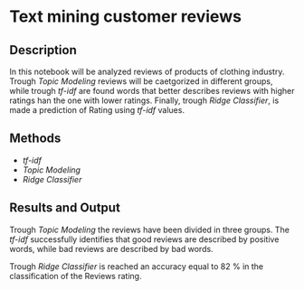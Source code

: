 # Text mining customer reviews

## Description
In this notebook will be analyzed reviews of products of clothing industry.  Trough *Topic Modeling* reviews will be caetgorized in different groups, while trough *tf-idf* are found words that better describes reviews with higher ratings han the one with lower ratings.
Finally, trough *Ridge Classifier*, is made a prediction of Rating using *tf-idf* values.


## Methods
- *tf-idf*
- *Topic Modeling*
- *Ridge Classifier*


## Results and Output
Trough *Topic Modeling* the reviews have been divided in three groups. The *tf-idf* successfully identifies that good reviews are described by positive words, while bad reviews are described by bad words.

Trough *Ridge Classifier* is reached an accuracy equal to 82 % in the classification of the Reviews rating.
